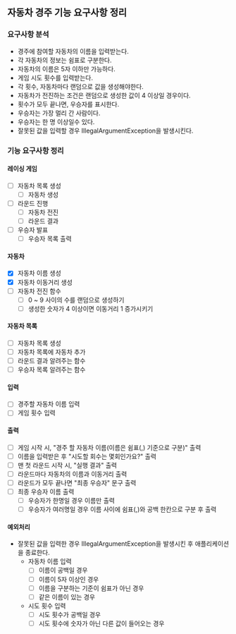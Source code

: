 ## 자동차 경주 기능 요구사항 정리
### 요구사항 분석
- 경주에 참여할 자동차의 이름을 입력받는다.
- 각 자동차의 정보는 쉼표로 구분한다.
- 자동차의 이름은 5자 이하만 가능하다.
- 게임 시도 횟수를 입력받는다.
- 각 횟수, 자동차마다 랜덤으로 값을 생성해야한다.
- 자동차가 전진하는 조건은 랜덤으로 생성한 값이 4 이상일 경우이다.
- 횟수가 모두 끝나면, 우승자를 표시한다.
- 우승자는 가장 멀리 간 사람이다.
- 우승자는 한 명 이상일수 있다.
- 잘못된 값을 입력할 경우 IllegalArgumentException을 발생시킨다.

### 기능 요구사항 정리
#### 레이싱 게임
- [ ] 자동차 목록 생성
  - [ ] 자동차 생성
- [ ] 라운드 진행
  - [ ] 자동차 전진
  - [ ] 라운드 결과
- [ ] 우승자 발표
  - [ ] 우승자 목록 출력
#### 자동차
- [x] 자동차 이름 생성
- [x] 자동차 이동거리 생성
- [ ] 자동차 전진 함수
  - [ ] 0 ~ 9 사이의 수를 랜덤으로 생성하기
  - [ ] 생성한 숫자가 4 이상이면 이동거리 1 증가시키기
#### 자동차 목록
- [ ] 자동차 목록 생성
- [ ] 자동차 목록에 자동차 추가
- [ ] 라운드 결과 알려주는 함수
- [ ] 우승자 목록 알려주는 함수
#### 입력
- [ ] 경주할 자동차 이름 입력
- [ ] 게임 횟수 입력
#### 출력
- [ ] 게임 시작 시, "경주 할 자동차 이름(이름은 쉼표(,) 기준으로 구분)" 출력
- [ ] 이름을 입력받은 후 "시도할 회수는 몇회인가요?" 출력
- [ ] 맨 첫 라운드 시작 시, "실행 결과" 출력
- [ ] 라운드마다 자동차의 이름과 이동거리 출력
- [ ] 라운드가 모두 끝나면 "최종 우승자" 문구 출력
- [ ] 최종 우승자 이름 출력
  - [ ] 우승자가 한명일 경우 이름만 출력
  - [ ] 우승자가 여러명일 경우 이름 사이에 쉼표(,)와 공백 한칸으로 구분 후 출력
#### 예외처리
- 잘못된 값을 입력한 경우 IllegalArgumentException을 발생시킨 후 애플리케이션을 종료한다.
  - 자동차 이름 입력
    - [ ] 이름이 공백일 경우
    - [ ] 이름이 5자 이상인 경우
    - [ ] 이름을 구분하는 기준이 쉼표가 아닌 경우
    - [ ] 같은 이름이 있는 경우
  - 시도 횟수 입력
    - [ ] 시도 횟수가 공백일 경우
    - [ ] 시도 횟수에 숫자가 아닌 다른 값이 들어오는 경우